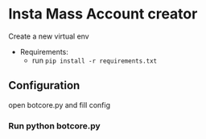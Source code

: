 # Insta Mass Account creator

Create a new virtual env

- Requirements:<br>
  - run `pip install -r requirements.txt`

## Configuration
open botcore.py and fill config

### Run <strong>python botcore.py</strong>